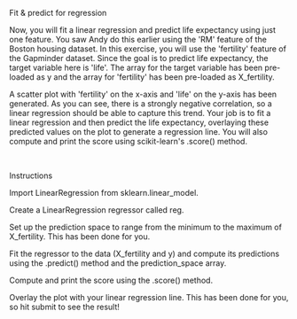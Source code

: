 Fit & predict for regression

Now, you will fit a linear regression and predict life expectancy using just one feature. You saw Andy do this earlier using the 'RM' feature of the Boston housing dataset. In this exercise, you will use the 'fertility' feature of the Gapminder dataset. Since the goal is to predict life expectancy, the target variable here is 'life'. The array for the target variable has been pre-loaded as y and the array for 'fertility' has been pre-loaded as X_fertility.

A scatter plot with 'fertility' on the x-axis and 'life' on the y-axis has been generated. As you can see, there is a strongly negative correlation, so a linear regression should be able to capture this trend. Your job is to fit a linear regression and then predict the life expectancy, overlaying these predicted values on the plot to generate a regression line. You will also compute and print the  score using scikit-learn's .score() method.

<br>

Instructions

Import LinearRegression from sklearn.linear_model.

Create a LinearRegression regressor called reg.

Set up the prediction space to range from the minimum to the maximum of X_fertility. This has been done for you.

Fit the regressor to the data (X_fertility and y) and compute its predictions using the .predict() method and the prediction_space array.

Compute and print the  score using the .score() method.

Overlay the plot with your linear regression line. This has been done for you, so hit submit to see the result!

